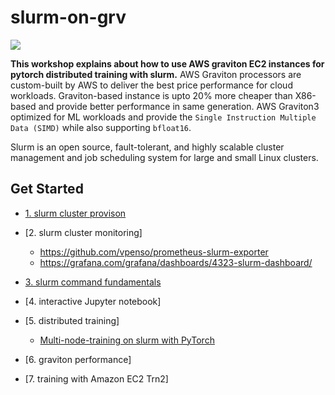 # slurm-on-grv

![](https://github.com/gnosia93/slurm-on-grv/blob/main/tutorial/images/slurm-ws-arch.png)

**This workshop explains about how to use AWS graviton EC2 instances for pytorch distributed training with slurm.** 
AWS Graviton processors are custom-built by AWS to deliver the best price performance for cloud workloads. Graviton-based instance is upto 20% more cheaper than X86-based and provide better performance in same generation. AWS Graviton3 optimized for ML workloads and provide the `Single Instruction Multiple Data (SIMD)` while also supporting `bfloat16`. 

Slurm is an open source, fault-tolerant, and highly scalable cluster management and job scheduling system for large and small Linux clusters. 

## Get Started ##

* [1. slurm cluster provison](https://github.com/gnosia93/slurm-on-grv/blob/main/tutorial/1.provison.md)

* [2. slurm cluster monitoring]
   - https://github.com/vpenso/prometheus-slurm-exporter
   - https://grafana.com/grafana/dashboards/4323-slurm-dashboard/

* [3. slurm command fundamentals](https://github.com/gnosia93/slurm-on-grv/blob/main/tutorial/3.slurm-basic.md)

* [4. interactive Jupyter notebook]
  
* [5. distributed training]
  * [Multi-node-training on slurm with PyTorch](https://gist.github.com/TengdaHan/1dd10d335c7ca6f13810fff41e809904)

* [6. graviton performance] 

* [7. training with Amazon EC2 Trn2]








